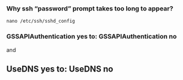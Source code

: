 ### Why ssh “password” prompt takes too long to appear?

```
nano /etc/ssh/sshd_config
```

### GSSAPIAuthentication yes to: GSSAPIAuthentication no
and
## UseDNS yes to: UseDNS no
